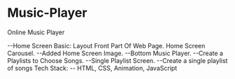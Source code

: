 # Music-Player

Online Music Player 

--Home Screen Basic: Layout Front Part Of Web Page. Home Screen Carousel.
--Added Home Screen Image.
--Bottom Music Player.
--Create a Playlists to Choose Songs. 
--Single Playlist Screen.
--Create a single playlist of songs 
Tech Stack: --
   HTML, CSS, Animation, JavaScript
